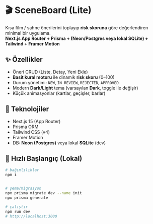 # 🎬 SceneBoard (Lite)

Kısa film / sahne önerilerini toplayıp **risk skoruna** göre değerlendiren minimal bir uygulama.  
**Next.js App Router + Prisma + (Neon/Postgres veya lokal SQLite) + Tailwind + Framer Motion**

## ✨ Özellikler
- Öneri CRUD (Liste, Detay, Yeni Ekle)
- **Basit kural motoru** ile dinamik **risk skoru** (0–100)
- Durum yönetimi: `NEW`, `IN_REVIEW`, `REJECTED`, `APPROVED`
- Modern **Dark/Light** tema (varsayılan **Dark**, toggle ile değişir)
- Küçük animasyonlar (kartlar, geçişler, barlar)

## 🧱 Teknolojiler
- Next.js 15 (App Router)
- Prisma ORM
- Tailwind CSS (v4)
- Framer Motion
- DB: **Neon (Postgres)** veya lokal **SQLite** (dev)

## 🚀 Hızlı Başlangıç (Lokal)
```bash
# bağımlılıklar
npm i


# şema/migrasyon
npx prisma migrate dev --name init
npx prisma generate

# çalıştır
npm run dev
# http://localhost:3000
